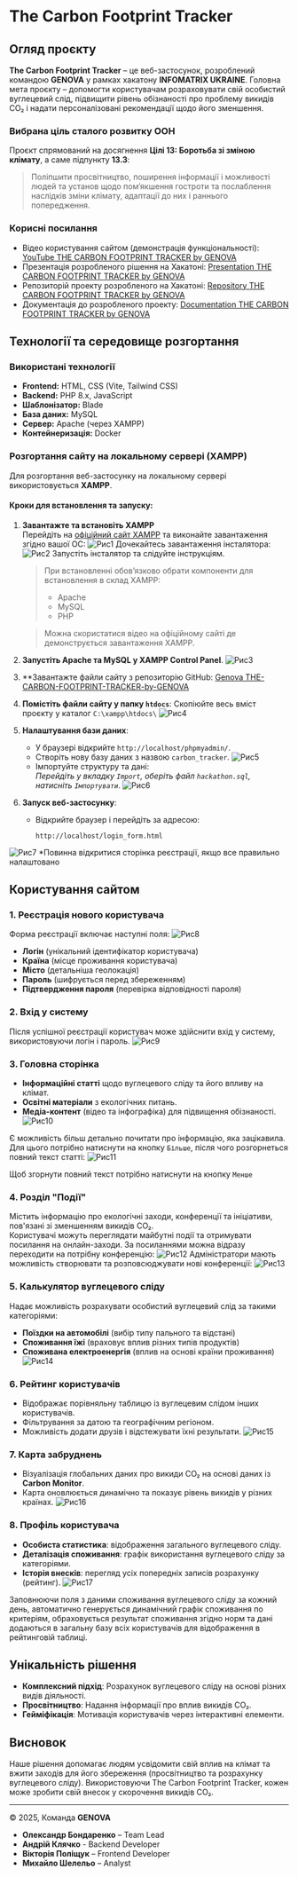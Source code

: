 ﻿# The Carbon Footprint Tracker

## Огляд проєкту

**The Carbon Footprint Tracker** – це веб-застосунок, розроблений командою **GENOVA** у рамках хакатону **INFOMATRIX UKRAINE**. Головна мета проєкту – допомогти користувачам розраховувати свій особистий вуглецевий слід, підвищити рівень обізнаності про проблему викидів CO₂ і надати персоналізовані рекомендації щодо його зменшення.

### Вибрана ціль сталого розвитку ООН
Проєкт спрямований на досягнення **Цілі 13: Боротьба зі зміною клімату**, а саме підпункту **13.3**:
> Поліпшити просвітництво, поширення інформації і можливості людей та установ щодо пом’якшення гостроти та послаблення наслідків зміни клімату, адаптації до них і раннього попередження.

### Корисні посилання
- Відео користування сайтом (демонстрація функціональності): [YouTube THE CARBON FOOTPRINT TRACKER by GENOVA](https://youtu.be/JsHKe27PuYg)
- Презентація розробленого рішення на Хакатоні: [Presentation THE CARBON FOOTPRINT TRACKER by GENOVA](https://docs.google.com/presentation/d/1-_nAykOwCq9AdluKHT5fvy_DLu9Jk5tD/edit?usp=sharing&ouid=108218354257439160380&rtpof=true&sd=true)
- Репозиторій проекту розробленого на Хакатоні: [Repository THE CARBON FOOTPRINT TRACKER by GENOVA](https://github.com/Olexandr7Floor/THE-CARBON-FOOTPRINT-TRACKER-by-GENOVA)
- Документація до розробленого проекту: [Documentation THE CARBON FOOTPRINT TRACKER by GENOVA](https://github.com/Olexandr7Floor/THE-CARBON-FOOTPRINT-TRACKER-by-GENOVA/blob/main/README.md)

## Технології та середовище розгортання

### Використані технології
- **Frontend:** HTML, CSS (Vite, Tailwind CSS)
- **Backend:** PHP 8.x, JavaScript
-  **Шаблонізатор:** Blade
- **База даних:** MySQL
- **Сервер:** Apache (через XAMPP)
- **Контейнеризація:** Docker

### Розгортання сайту на локальному сервері (XAMPP)
Для розгортання веб-застосунку на локальному сервері використовується **XAMPP**.

#### Кроки для встановлення та запуску:
1. **Завантажте та встановіть XAMPP**  
   Перейдіть на [офіційний сайт XAMPP](https://www.apachefriends.org/) та виконайте завантаження згідно вашої ОС:
   ![Рис1](https://github.com/Olexandr7Floor/THE-CARBON-FOOTPRINT-TRACKER-by-GENOVA/blob/main/images/image1.png)
   Дочекайтесь завантаження інсталятора:
   ![Рис2](https://github.com/Olexandr7Floor/THE-CARBON-FOOTPRINT-TRACKER-by-GENOVA/blob/main/images/image2.png)
   Запустіть інсталятор та слідуйте інструкціям.
   > При встановленні обов’язково обрати компоненти для встановлення в склад XAMPP:
   > - Apache
   > - MySQL
   > - PHP

   > Можна скористатися відео на офіційному сайті де демонструється завантаження XAMPP.
2. **Запустіть Apache та MySQL у XAMPP Control Panel**.
![Рис3](https://github.com/Olexandr7Floor/THE-CARBON-FOOTPRINT-TRACKER-by-GENOVA/blob/main/images/image3.png)
3. **Завантажте файли сайту з репозиторію GitHub: [Genova THE-CARBON-FOOTPRINT-TRACKER-by-GENOVA](https://github.com/Olexandr7Floor/THE-CARBON-FOOTPRINT-TRACKER-by-GENOVA)
4. **Помістіть файли сайту у папку `htdocs`**:
Скопіюйте весь вміст проєкту у каталог `C:\xampp\htdocs\`
![Рис4](https://github.com/Olexandr7Floor/THE-CARBON-FOOTPRINT-TRACKER-by-GENOVA/blob/main/images/image4.png)
6. **Налаштування бази даних**:
   - У браузері відкрийте `http://localhost/phpmyadmin/`.
   - Створіть нову базу даних з назвою `carbon_tracker`.
   ![Рис5](https://github.com/Olexandr7Floor/THE-CARBON-FOOTPRINT-TRACKER-by-GENOVA/blob/main/images/image5.png)
    - Імпортуйте структуру та дані:  
     *Перейдіть у вкладку `Import`, оберіть файл `hackathon.sql`, натисніть `Імпортувати`*.
     ![Рис6](https://github.com/Olexandr7Floor/THE-CARBON-FOOTPRINT-TRACKER-by-GENOVA/blob/main/images/image6.png)
7. **Запуск веб-застосунку**:
   - Відкрийте браузер і перейдіть за адресою:  
     ```
     http://localhost/login_form.html
     ```
![Рис7](https://github.com/Olexandr7Floor/THE-CARBON-FOOTPRINT-TRACKER-by-GENOVA/blob/main/images/image7.png)
*Повинна відкритися сторінка реєстрації, якщо все правильно налаштовано


## Користування сайтом

### 1. Реєстрація нового користувача
Форма реєстрації включає наступні поля:
![Рис8](https://github.com/Olexandr7Floor/THE-CARBON-FOOTPRINT-TRACKER-by-GENOVA/blob/main/images/image8.png)
- **Логін** (унікальний ідентифікатор користувача)
- **Країна** (місце проживання користувача)
- **Місто** (детальніша геолокація)
- **Пароль** (шифрується перед збереженням)
- **Підтвердження пароля** (перевірка відповідності пароля)

### 2. Вхід у систему
Після успішної реєстрації користувач може здійснити вхід у систему, використовуючи логін і пароль.
![Рис9](https://github.com/Olexandr7Floor/THE-CARBON-FOOTPRINT-TRACKER-by-GENOVA/blob/main/images/image9.png)

### 3. Головна сторінка
- **Інформаційні статті** щодо вуглецевого сліду та його впливу на клімат.
- **Освітні матеріали** з екологічних питань.
- **Медіа-контент** (відео та інфографіка) для підвищення обізнаності.
![Рис10](https://github.com/Olexandr7Floor/THE-CARBON-FOOTPRINT-TRACKER-by-GENOVA/blob/main/images/image10.png)

Є можливість більш детально почитати про інформацію, яка зацікавила. Для цього потрібно натиснути на кнопку `Більше`, після чого розгорнеться повний текст статті:
![Рис11](https://github.com/Olexandr7Floor/THE-CARBON-FOOTPRINT-TRACKER-by-GENOVA/blob/main/images/image11.png)

Щоб згорнути повний текст потрібно натиснути на кнопку `Менше`

### 4. Розділ "Події"
Містить інформацію про екологічні заходи, конференції та ініціативи, пов'язані зі зменшенням викидів CO₂.  
Користувачі можуть переглядати майбутні події та отримувати посилання на онлайн-заходи. За посиланнями можна відразу переходити на потрібну конференцію:
![Рис12](https://github.com/Olexandr7Floor/THE-CARBON-FOOTPRINT-TRACKER-by-GENOVA/blob/main/images/image12.png)
Адміністратори мають можливість створювати та розповсюджувати нові конференції:
![Рис13](images/image13.png)

### 5. Калькулятор вуглецевого сліду
Надає можливість розрахувати особистий вуглецевий слід за такими категоріями:
- **Поїздки на автомобілі** (вибір типу пального та відстані)
- **Споживання їжі** (враховує вплив різних типів продуктів)
- **Споживана електроенергія** (вплив на основі країни проживання)
![Рис14](https://github.com/Olexandr7Floor/THE-CARBON-FOOTPRINT-TRACKER-by-GENOVA/blob/main/images/image14.png)

### 6. Рейтинг користувачів
- Відображає порівняльну таблицю із вуглецевим слідом інших користувачів.
- Фільтрування за датою та географічним регіоном.
- Можливість додати друзів і відстежувати їхні результати.
![Рис15](https://github.com/Olexandr7Floor/THE-CARBON-FOOTPRINT-TRACKER-by-GENOVA/blob/main/images/image15.png)

### 7. Карта забруднень
- Візуалізація глобальних даних про викиди CO₂ на основі даних із **Carbon Monitor**.
- Карта оновлюється динамічно та показує рівень викидів у різних країнах.
![Рис16](https://github.com/Olexandr7Floor/THE-CARBON-FOOTPRINT-TRACKER-by-GENOVA/blob/main/images/image16.png)

### 8. Профіль користувача
- **Особиста статистика**: відображення загального вуглецевого сліду.
- **Деталізація споживання**: графік використання вуглецевого сліду за категоріями.
- **Історія внесків**: перегляд усіх попередніх записів розрахунку (рейтинг).
![Рис17](https://github.com/Olexandr7Floor/THE-CARBON-FOOTPRINT-TRACKER-by-GENOVA/blob/main/images/image18.png)

Заповнюючи поля з даними споживання вуглецевого сліду за кожний день, автоматично генерується динамічний графік споживання по критеріям, обраховується результат споживання згідно норм та дані додаються в загальну базу всіх користувачів для відображення в рейтинговій таблиці.

## Унікальність рішення
- **Комплексний підхід**: Розрахунок вуглецевого сліду на основі різних видів діяльності.
- **Просвітництво**: Надання інформації про вплив викидів CO₂.
- **Гейміфікація**: Мотивація користувачів через інтерактивні елементи.

## Висновок
Наше рішення допомагає людям усвідомити свій вплив на клімат та вжити заходів для його збереження (просвітництво та розрахунку  вуглецевого  сліду). Використовуючи The Carbon Footprint Tracker, кожен може зробити свій внесок у скорочення викидів CO₂.

---

© 2025, Команда **GENOVA**  
- **Олександр Бондаренко** – Team Lead  
- **Андрій Клячко** - Backend Developer 
- **Вікторія Поліщук** – Frontend Developer  
- **Михайло Шелельо** – Analyst  

